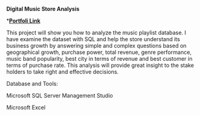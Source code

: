 ****Digital Music Store Analysis****

***[Portfoli Link](https://github.com/Yo3110/SQL/tree/b1629e588d962c78957e53aad55d3dbcc5ac3bed/Digital%20Music%20Store%20Analysis)**

This project will show you how to analyze the music playlist database. I have examine the dataset with SQL and help the store understand its business growth by answering simple and complex questions based on geographical growth, purchase power, total revenue, genre performance, music band popularity, best city in terms of revenue and best customer in terms of purchase rate.
This analysis will provide great insight to the stake holders to take right and effective decisions.

Database and Tools:

Microsoft SQL Server Management Studio

Microsoft Excel
